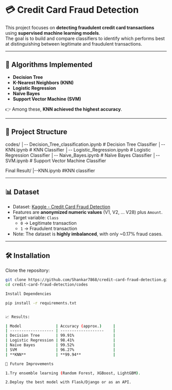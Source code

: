 # 💳 Credit Card Fraud Detection

This project focuses on **detecting fraudulent credit card transactions** using **supervised machine learning models**.  
The goal is to build and compare classifiers to identify which performs best at distinguishing between legitimate and fraudulent transactions.

---

## 📌 Algorithms Implemented
- **Decision Tree**
- **K-Nearest Neighbors (KNN)**
- **Logistic Regression**
- **Naïve Bayes**
- **Support Vector Machine (SVM)**

👉 Among these, **KNN achieved the highest accuracy**.

---

## 📂 Project Structure
codes/
│-- Decision_Tree_classification.ipynb # Decision Tree Classifier
│-- KNN.ipynb # KNN Classifier
│-- Logistic_Regression.ipynb # Logistic Regression Classifier
│-- Naive_Bayes.ipynb # Naïve Bayes Classifier
│-- SVM.ipynb # Support Vector Machine Classifier

Final Result/
|--KNN.ipynb #KNN classifier


---

## 📊 Dataset
- Dataset: [Kaggle - Credit Card Fraud Detection](https://www.kaggle.com/mlg-ulb/creditcardfraud)  
- Features are **anonymized numeric values** (V1, V2, … V28) plus `Amount`.  
- Target variable: `Class`  
  - `0` → Legitimate transaction  
  - `1` → Fraudulent transaction  
- Note: The dataset is **highly imbalanced**, with only ~0.17% fraud cases.

---

## 🛠️ Installation
Clone the repository:

```bash
git clone https://github.com/Shankar7868/credit-card-fraud-detection.git
cd credit-card-fraud-detection/codes

Install Dependencies

pip install -r requirements.txt


📈 Results:

| Model               | Accuracy (approx.)     |
| ------------------- | -------------------    |
| Decision Tree       | 99.91%                 |
| Logistic Regression | 98.41%                 |
| Naïve Bayes         | 99.52%                 |
| SVM                 | 96.27%                 |
| **KNN**             | **99.94**              |

🔮 Future Improvements

1.Try ensemble learning (Random Forest, XGBoost, LightGBM).

2.Deploy the best model with Flask/Django or as an API.
